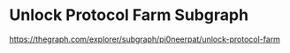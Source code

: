 # Unlock Protocol Farm Subgraph

https://thegraph.com/explorer/subgraph/pi0neerpat/unlock-protocol-farm
